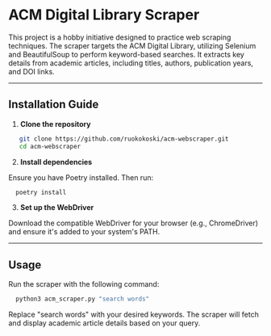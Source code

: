 # ACM Digital Library Scraper

This project is a hobby initiative designed to practice web scraping techniques. The scraper targets the ACM Digital Library, utilizing Selenium and BeautifulSoup to perform keyword-based searches. It extracts key details from academic articles, including titles, authors, publication years, and DOI links.

---

## Installation Guide

1. **Clone the repository**  
```bash
   git clone https://github.com/ruokokoski/acm-webscraper.git
   cd acm-webscraper
```

2. **Install dependencies**

  Ensure you have Poetry installed. Then run:
```bash
  poetry install
```

3. **Set up the WebDriver**

  Download the compatible WebDriver for your browser (e.g., ChromeDriver) and ensure it's added to your system's PATH.

---

## Usage

Run the scraper with the following command:
```bash
  python3 acm_scraper.py "search words"
```

Replace "search words" with your desired keywords. The scraper will fetch and display academic article details based on your query.




